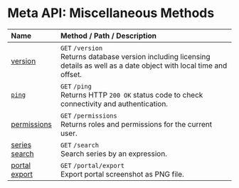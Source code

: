 # Meta API: Miscellaneous Methods

| **Name** | **Method** / **Path** / **Description** |
|:---|:---|
| [version](./version.md) | `GET` `/version`<br> Returns database version including licensing details as well as a date object with local time and offset. |
| [`ping`](./ping.md) | `GET` `/ping` <br> Returns HTTP `200 OK` status code to check connectivity and authentication.|
| [permissions](./permissions.md)| `GET` `/permissions` <br>  Returns roles and permissions for the current user.|
| [series search](./search.md) | `GET` `/search` <br> Search series by an expression.|
| [portal export](./portal.md) | `GET` `/portal/export` <br> Export portal screenshot as PNG file.|
